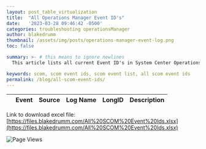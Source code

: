 ```yaml
---
layout: post_table_virtualization
title:  "All Operations Manager Event ID's"
date:   '2023-03-28 09:46:42 -0500'
categories: troubleshooting operationsManager
author: blakedrumm
thumbnail: /assets/img/posts/operations-manager-event-log.png
toc: false

summary: >- # this means to ignore newlines
  This article lists all current Event ID's in System Center Operations Manager.

keywords: scom, scom event ids, scom event list, all scom event ids
permalink: /blog/all-scom-event-ids/
---
```


<table 
  id="scom_event_ids_table" class="table table-dark table-hover table-sm" 
  data-toggle="table" data-url="/assets/js/post_asset/scom_event_ids.json"
  data-show-columns="true" data-cookie="true" data-cookie-id-table="saveId"
  data-pagination="true" data-search="true"
  data-click-to-select="true"
  data-show-copy-rows="true" data-show-print="true"
>
  <thead>
    <tr>
      <th data-checkbox="true"></th>
      <th scope="col" data-field="Event">Event</th>
      <th scope="col" data-field="Source">Source</th>
      <th scope="col" data-field="Log Name">Log Name</th>
      <th scope="col" data-field="LongID">LongID</th>
      <th scope="col" data-field="Description">Description</th>
    </tr>
  </thead>
</table>

Link to download excel file: [https://files.blakedrumm.com/All%20SCOM%20Event%20Ids.xlsx](https://files.blakedrumm.com/All%20SCOM%20Event%20Ids.xlsx)

![Page Views](https://counter.blakedrumm.com/count/tag.svg?url=blakedrumm.com/blog/all-scom-event-ids/)

<!--
Having trouble with Pages? Check out our [documentation](https://docs.github.com/categories/github-pages-basics/) or [contact support](https://support.github.com/contact) and we’ll help you sort it out.

Tip:
To add auto-size pictures:
![/assets/img/posts/example.jpg](/assets/img/posts/example.jpg){:class="img-fluid"}
-->
